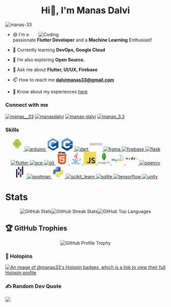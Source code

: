 <h1 align="center">Hi👋, I'm Manas Dalvi</h1>
<p align="left"> <img src="https://komarev.com/ghpvc/?username=manas-33&label=Profile%20views&color=0e75b6&style=flat-square" alt="manas-33" /> </p>
<img align="right" alt="Coding" width="400" src="https://camo.githubusercontent.com/c1dcb74cc1c1835b1d716f5051499a2814c683c806b15f04b0eba492863703e9/68747470733a2f2f63646e2e6472696262626c652e636f6d2f75736572732f3733303730332f73637265656e73686f74732f363538313234332f6176656e746f2e676966">
<!---https://komarev.com/ghpvc/?username=manas-33&label=Profile%20views&color=0e75b6&style=flat-square--->



- 😄 I’m a passionate **Flutter Developer** and a **Machine Learning** Enthusiast!

- 🌱 Currently learning **DevOps,  Google Cloud**

- 🔭 I’m also exploring **Open Source.**

- 💬 Ask me about **Flutter, UI/UX, Firebase**

- 📫 How to reach me **dalvimanas33@gmail.com**

- 📄 Know about my experiences [here](https://drive.google.com/file/d/1pGZiJKAgleQzoWFQUsP0_N_bfVmIAO1u/view?usp=sharing)

<h3 align="left">Connect with me</h3>

<!---<p align="left"> <a href="https://twitter.com/manas__33" target="blank"><img src="https://img.shields.io/twitter/follow/manas__33?logo=twitter&style=for-the-badge" alt="manas__33" /></a> </p>--->
<p align="left">
<a href="https://twitter.com/manas__33" target="blank"><img align="center" src="https://raw.githubusercontent.com/rahuldkjain/github-profile-readme-generator/master/src/images/icons/Social/twitter.svg" alt="manas__33" height="30" width="40" /></a>
<a href="https://linkedin.com/in/manasdalvi" target="blank"><img align="center" src="https://raw.githubusercontent.com/rahuldkjain/github-profile-readme-generator/master/src/images/icons/Social/linked-in-alt.svg" alt="manasdalvi" height="30" width="40" /></a>
<a href="https://stackoverflow.com/users/manas-dalvi" target="blank"><img align="center" src="https://raw.githubusercontent.com/rahuldkjain/github-profile-readme-generator/master/src/images/icons/Social/stack-overflow.svg" alt="manas-dalvi" height="30" width="40" /></a>
<a href="https://instagram.com/manas_3.3" target="blank"><img align="center" src="https://raw.githubusercontent.com/rahuldkjain/github-profile-readme-generator/master/src/images/icons/Social/instagram.svg" alt="manas_3.3" height="30" width="40" /></a>
 <!---<a href="https://www.leetcode.com/" target="blank"><img align="center" src="https://raw.githubusercontent.com/rahuldkjain/github-profile-readme-generator/master/src/images/icons/Social/leet-code.svg" alt="" height="30" width="40" /></a>--->
 <!---  <a href="https://auth.geeksforgeeks.org/user//profile" target="blank"><img align="center" src="https://raw.githubusercontent.com/rahuldkjain/github-profile-readme-generator/master/src/images/icons/Social/geeks-for-geeks.svg" alt="/profile" height="30" width="40" /></a>--->
</p>

<h3 align="left">Skills</h3>
<p align="center"> <a href="https://developer.android.com" target="_blank" rel="noreferrer"> <img src="https://raw.githubusercontent.com/devicons/devicon/master/icons/android/android-original-wordmark.svg" alt="android" width="40" height="40"/> </a> <a href="https://www.arduino.cc/" target="_blank" rel="noreferrer"> <img src="https://cdn.worldvectorlogo.com/logos/arduino-1.svg" alt="arduino" width="40" height="40"/> </a> <a href="https://www.cprogramming.com/" target="_blank" rel="noreferrer"> <img src="https://raw.githubusercontent.com/devicons/devicon/master/icons/c/c-original.svg" alt="c" width="40" height="40"/> </a> <a href="https://www.w3schools.com/cpp/" target="_blank" rel="noreferrer"> <img src="https://raw.githubusercontent.com/devicons/devicon/master/icons/cplusplus/cplusplus-original.svg" alt="cplusplus" width="40" height="40"/> </a> <a href="https://dart.dev" target="_blank" rel="noreferrer"> <img src="https://www.vectorlogo.zone/logos/dartlang/dartlang-icon.svg" alt="dart" width="40" height="40"/> </a> <a href="https://expressjs.com" target="_blank" rel="noreferrer"> <img src="https://raw.githubusercontent.com/devicons/devicon/master/icons/express/express-original-wordmark.svg" alt="express" width="40" height="40"/> </a> <a href="https://www.figma.com/" target="_blank" rel="noreferrer"> <img src="https://www.vectorlogo.zone/logos/figma/figma-icon.svg" alt="figma" width="40" height="40"/> </a> <a href="https://firebase.google.com/" target="_blank" rel="noreferrer"> <img src="https://www.vectorlogo.zone/logos/firebase/firebase-icon.svg" alt="firebase" width="40" height="40"/> </a> <a href="https://flask.palletsprojects.com/" target="_blank" rel="noreferrer"> <img src="https://www.vectorlogo.zone/logos/pocoo_flask/pocoo_flask-icon.svg" alt="flask" width="40" height="40"/> </a> <a href="https://flutter.dev" target="_blank" rel="noreferrer"> <img src="https://www.vectorlogo.zone/logos/flutterio/flutterio-icon.svg" alt="flutter" width="40" height="40"/> </a> <a href="https://cloud.google.com" target="_blank" rel="noreferrer"> <img src="https://www.vectorlogo.zone/logos/google_cloud/google_cloud-icon.svg" alt="gcp" width="40" height="40"/> </a> <a href="https://git-scm.com/" target="_blank" rel="noreferrer"> <img src="https://www.vectorlogo.zone/logos/git-scm/git-scm-icon.svg" alt="git" width="40" height="40"/> </a> <a href="https://www.w3.org/html/" target="_blank" rel="noreferrer"> <img src="https://raw.githubusercontent.com/devicons/devicon/master/icons/html5/html5-original-wordmark.svg" alt="html5" width="40" height="40"/> </a> <a href="https://www.java.com" target="_blank" rel="noreferrer"> <img src="https://raw.githubusercontent.com/devicons/devicon/master/icons/java/java-original.svg" alt="java" width="40" height="40"/> </a> <a href="https://developer.mozilla.org/en-US/docs/Web/JavaScript" target="_blank" rel="noreferrer"> <img src="https://raw.githubusercontent.com/devicons/devicon/master/icons/javascript/javascript-original.svg" alt="javascript" width="40" height="40"/> </a> <a href="https://www.mongodb.com/" target="_blank" rel="noreferrer"> <img src="https://raw.githubusercontent.com/devicons/devicon/master/icons/mongodb/mongodb-original-wordmark.svg" alt="mongodb" width="40" height="40"/> </a> <a href="https://www.mysql.com/" target="_blank" rel="noreferrer"> <img src="https://raw.githubusercontent.com/devicons/devicon/master/icons/mysql/mysql-original-wordmark.svg" alt="mysql" width="40" height="40"/> </a> <a href="https://nodejs.org" target="_blank" rel="noreferrer"> <img src="https://raw.githubusercontent.com/devicons/devicon/master/icons/nodejs/nodejs-original-wordmark.svg" alt="nodejs" width="40" height="40"/> </a> <a href="https://opencv.org/" target="_blank" rel="noreferrer"> <img src="https://www.vectorlogo.zone/logos/opencv/opencv-icon.svg" alt="opencv" width="40" height="40"/> </a> <a href="https://pandas.pydata.org/" target="_blank" rel="noreferrer"> <img src="https://raw.githubusercontent.com/devicons/devicon/2ae2a900d2f041da66e950e4d48052658d850630/icons/pandas/pandas-original.svg" alt="pandas" width="40" height="40"/> </a> <a href="https://postman.com" target="_blank" rel="noreferrer"> <img src="https://www.vectorlogo.zone/logos/getpostman/getpostman-icon.svg" alt="postman" width="40" height="40"/> </a> <a href="https://www.python.org" target="_blank" rel="noreferrer"> <img src="https://raw.githubusercontent.com/devicons/devicon/master/icons/python/python-original.svg" alt="python" width="40" height="40"/> </a> <a href="https://scikit-learn.org/" target="_blank" rel="noreferrer"> <img src="https://upload.wikimedia.org/wikipedia/commons/0/05/Scikit_learn_logo_small.svg" alt="scikit_learn" width="40" height="40"/> </a> <a href="https://www.sqlite.org/" target="_blank" rel="noreferrer"> <img src="https://www.vectorlogo.zone/logos/sqlite/sqlite-icon.svg" alt="sqlite" width="40" height="40"/> </a> <a href="https://www.tensorflow.org" target="_blank" rel="noreferrer"> <img src="https://www.vectorlogo.zone/logos/tensorflow/tensorflow-icon.svg" alt="tensorflow" width="40" height="40"/> </a> <a href="https://unity.com/" target="_blank" rel="noreferrer"> <img src="https://www.vectorlogo.zone/logos/unity3d/unity3d-icon.svg" alt="unity" width="40" height="40"/> </a> </p>


#   Stats 
<div align="center" style="display:flex; flex-wrap: wrap; justify-content: center;">
  <img src="https://github-readme-stats.vercel.app/api?username=Manas-33&theme=tokyonight&hide_border=true&include_all_commits=true&border_radius=15&count_private=true&show_icons=true" alt="GitHub Stats"/>
  <img src="https://github-readme-streak-stats.herokuapp.com/?user=Manas-33&theme=tokyonight&border_radius=15&hide_border=true" alt="GitHub Streak Stats"/>
  <img src="https://github-readme-stats.vercel.app/api/top-langs/?username=Manas-33&theme=tokyonight&hide_border=true&include_all_commits=false&count_private=true&border_radius=15&layout=compact&hide=cmake" alt="GitHub Top Languages"/>
</div>

## 🏆 GitHub Trophies
<div align="center"  justify-content: center;>
  <img src="https://github-profile-trophy.vercel.app/?username=Manas-33&theme=tokyonight&no-frame=true&no-bg=true&margin-w=50&title=MultiLanguage,Commits,Repositories,PullRequest&margin-h=8&border_radius=15" alt="GitHub Profile Trophy"/>
</div>

### 📌 Holopins
[![An image of @manas33's Holopin badges, which is a link to view their full Holopin profile](https://holopin.me/manas33)](https://holopin.io/@manas33)

### ✍️ Random Dev Quote
![](https://quotes-github-readme.vercel.app/api?type=horizontal&theme=tokyonight)
